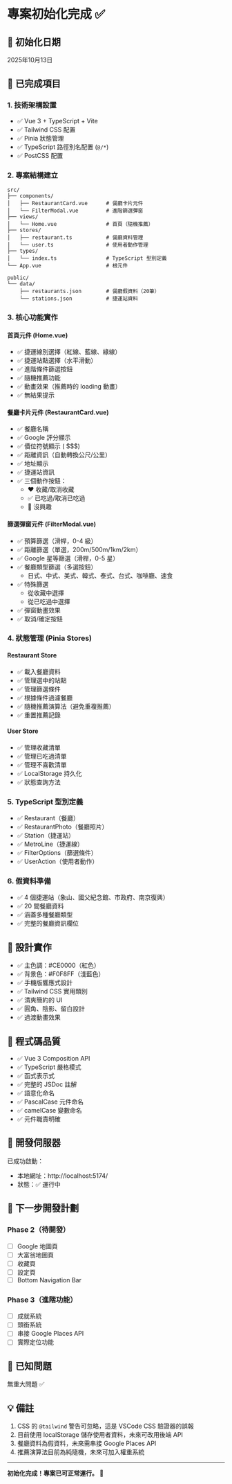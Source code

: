 # 專案初始化完成 ✅

## 📅 初始化日期
2025年10月13日

## 🎯 已完成項目

### 1. 技術架構設置
- ✅ Vue 3 + TypeScript + Vite
- ✅ Tailwind CSS 配置
- ✅ Pinia 狀態管理
- ✅ TypeScript 路徑別名配置 (`@/*`)
- ✅ PostCSS 配置

### 2. 專案結構建立
```
src/
├── components/
│   ├── RestaurantCard.vue      # 餐廳卡片元件
│   └── FilterModal.vue         # 進階篩選彈窗
├── views/
│   └── Home.vue                # 首頁（隨機推薦）
├── stores/
│   ├── restaurant.ts           # 餐廳資料管理
│   └── user.ts                 # 使用者動作管理
├── types/
│   └── index.ts                # TypeScript 型別定義
└── App.vue                     # 根元件

public/
└── data/
    ├── restaurants.json        # 餐廳假資料（20筆）
    └── stations.json           # 捷運站資料
```

### 3. 核心功能實作

#### 首頁元件 (Home.vue)
- ✅ 捷運線別選擇（紅線、藍線、綠線）
- ✅ 捷運站點選擇（水平滑動）
- ✅ 進階條件篩選按鈕
- ✅ 隨機推薦功能
- ✅ 動畫效果（推薦時的 loading 動畫）
- ✅ 無結果提示

#### 餐廳卡片元件 (RestaurantCard.vue)
- ✅ 餐廳名稱
- ✅ Google 評分顯示
- ✅ 價位符號顯示 ($~$$$$)
- ✅ 距離資訊（自動轉換公尺/公里）
- ✅ 地址顯示
- ✅ 捷運站資訊
- ✅ 三個動作按鈕：
  - ❤️ 收藏/取消收藏
  - ✅ 已吃過/取消已吃過
  - 🚫 沒興趣

#### 篩選彈窗元件 (FilterModal.vue)
- ✅ 預算篩選（滑桿，0-4 級）
- ✅ 距離篩選（單選，200m/500m/1km/2km）
- ✅ Google 星等篩選（滑桿，0-5 星）
- ✅ 餐廳類型篩選（多選按鈕）
  - 日式、中式、美式、韓式、泰式、台式、咖啡廳、速食
- ✅ 特殊篩選
  - 從收藏中選擇
  - 從已吃過中選擇
- ✅ 彈窗動畫效果
- ✅ 取消/確定按鈕

### 4. 狀態管理 (Pinia Stores)

#### Restaurant Store
- ✅ 載入餐廳資料
- ✅ 管理選中的站點
- ✅ 管理篩選條件
- ✅ 根據條件過濾餐廳
- ✅ 隨機推薦演算法（避免重複推薦）
- ✅ 重置推薦記錄

#### User Store
- ✅ 管理收藏清單
- ✅ 管理已吃過清單
- ✅ 管理不喜歡清單
- ✅ LocalStorage 持久化
- ✅ 狀態查詢方法

### 5. TypeScript 型別定義
- ✅ Restaurant（餐廳）
- ✅ RestaurantPhoto（餐廳照片）
- ✅ Station（捷運站）
- ✅ MetroLine（捷運線）
- ✅ FilterOptions（篩選條件）
- ✅ UserAction（使用者動作）

### 6. 假資料準備
- ✅ 4 個捷運站（象山、國父紀念館、市政府、南京復興）
- ✅ 20 間餐廳資料
- ✅ 涵蓋多種餐廳類型
- ✅ 完整的餐廳資訊欄位

## 🎨 設計實作

- ✅ 主色調：#CE0000（紅色）
- ✅ 背景色：#F0F8FF（淺藍色）
- ✅ 手機版響應式設計
- ✅ Tailwind CSS 實用類別
- ✅ 清爽簡約的 UI
- ✅ 圓角、陰影、留白設計
- ✅ 過渡動畫效果

## 🔧 程式碼品質

- ✅ Vue 3 Composition API
- ✅ TypeScript 嚴格模式
- ✅ 函式表示式
- ✅ 完整的 JSDoc 註解
- ✅ 語意化命名
- ✅ PascalCase 元件命名
- ✅ camelCase 變數命名
- ✅ 元件職責明確

## 🚀 開發伺服器

已成功啟動：
- 本地網址：http://localhost:5174/
- 狀態：✅ 運行中

## 📝 下一步開發計劃

### Phase 2（待開發）
- [ ] Google 地圖頁
- [ ] 大富翁地圖頁
- [ ] 收藏頁
- [ ] 設定頁
- [ ] Bottom Navigation Bar

### Phase 3（進階功能）
- [ ] 成就系統
- [ ] 頭銜系統
- [ ] 串接 Google Places API
- [ ] 實際定位功能

## 🐛 已知問題

無重大問題 ✅

## 💡 備註

1. CSS 的 `@tailwind` 警告可忽略，這是 VSCode CSS 驗證器的誤報
2. 目前使用 localStorage 儲存使用者資料，未來可改用後端 API
3. 餐廳資料為假資料，未來需串接 Google Places API
4. 推薦演算法目前為純隨機，未來可加入權重系統

---

**初始化完成！專案已可正常運行。** 🎉
